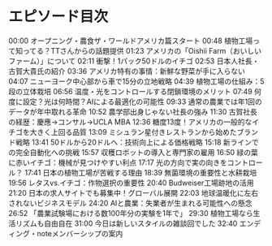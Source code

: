 # エピソード目次

00:00 オープニング・農食ザ・ワールドアメリカ篇スタート
00:48 植物工場って知ってる？TTさんからの話題提供
01:23 アメリカの「Oishii Farm（おいしいファーム）」について
02:11 衝撃！1パック50ドルのイチゴ
02:53 日本人社長・古賀大貴氏の紹介
03:36 アメリカ特有の事情：新鮮な野菜が手に入らない
04:07 ニューヨーク中心部から車で15分の立地戦略
04:39 植物工場の仕組み：5段の立体栽培
06:56 温度・光をコントロールする閉鎖環境のメリット
07:49 何度に設定？光は何時間？AIによる最適化の可能性
09:33 通常の農業では年1回のデータが年中取れる革命
10:52 農学部出身じゃない社長の強み
11:30 古賀社長の経歴：慶應→コンサル→UCLA MBA
12:36 糖度13度！アメリカの一般的なイチゴを大きく上回る品質
13:09 ミシュラン星付きレストランから始めたブランド戦略
13:41 50ドルから20ドルへ：技術向上による価格戦略
15:18 新ラインでの完全自動化への挑戦
15:57 収穫ロボットの導入と専門家の雇用
16:50 緑の葉に赤いイチゴ：機械が見つけやすい利点
17:17 光の方向で実の向きをコントロール？
17:41 日本の植物工場が苦戦する理由
18:39 無菌環境の重要性と水耕栽培
19:56 レタスvs.イチゴ：作物選択の重要性
20:40 Budweiser工場跡地の活用
21:20 日本の求人サイトでも募集中！グローバル展開
22:03 地球温暖化に左右されないビジネスモデル
24:20 AIと農業：失業者が生まれる可能性への懸念
26:52 「農業試験場における数100年分の実験を1年で」
29:30 植物工場なら生活リズムも自由自在
31:00 今日は新しいスタイルの雑談回でした
32:40 エンディング・noteメンバーシップの案内